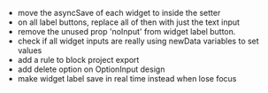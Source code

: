 - move the asyncSave of each widget to inside the setter
- on all label buttons, replace all of then with just the text input
- remove the unused prop 'noInput' from widget label button.
- check if all widget inputs are really using newData variables to set values
- add a rule to block project export
- add delete option on OptionInput design
- make widget label save in real time instead when lose focus